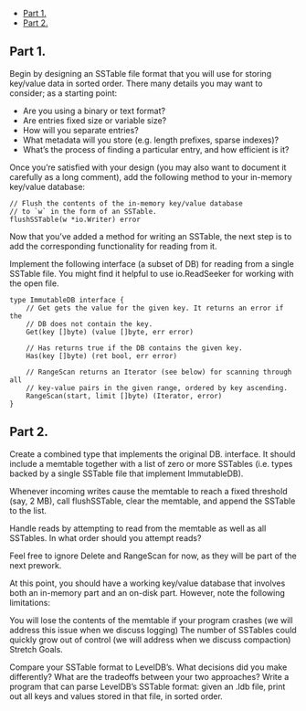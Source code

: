 <!-- START doctoc generated TOC please keep comment here to allow auto update -->
<!-- DON'T EDIT THIS SECTION, INSTEAD RE-RUN doctoc TO UPDATE -->


- [Part 1.](#part-1)
- [Part 2.](#part-2)

<!-- END doctoc generated TOC please keep comment here to allow auto update -->

## Part 1.

Begin by designing an SSTable file format that you will use for storing key/value data in sorted order. There many details you may want to consider; as a starting point:

* Are you using a binary or text format?
* Are entries fixed size or variable size?
* How will you separate entries?
* What metadata will you store (e.g. length prefixes, sparse indexes)?
* What’s the process of finding a particular entry, and how efficient is it?

Once you’re satisfied with your design (you may also want to document it carefully as a long comment), add the following method to your in-memory key/value database:

```
// Flush the contents of the in-memory key/value database
// to `w` in the form of an SSTable.
flushSSTable(w *io.Writer) error
```
Now that you’ve added a method for writing an SSTable, the next step is to add the corresponding functionality for reading from it.

Implement the following interface (a subset of DB) for reading from a single SSTable file. You might find it helpful to use io.ReadSeeker for working with the open file.

```
type ImmutableDB interface {
    // Get gets the value for the given key. It returns an error if the
    // DB does not contain the key.
    Get(key []byte) (value []byte, err error)

    // Has returns true if the DB contains the given key.
    Has(key []byte) (ret bool, err error)

    // RangeScan returns an Iterator (see below) for scanning through all
    // key-value pairs in the given range, ordered by key ascending.
    RangeScan(start, limit []byte) (Iterator, error)
}
```

## Part 2.

Create a combined type that implements the original DB. interface. It should include a memtable together with a list of zero or more SSTables (i.e. types backed by a single SSTable file that implement ImmutableDB).

Whenever incoming writes cause the memtable to reach a fixed threshold (say, 2 MB), call flushSSTable, clear the memtable, and append the SSTable to the list.

Handle reads by attempting to read from the memtable as well as all SSTables. In what order should you attempt reads?

Feel free to ignore Delete and RangeScan for now, as they will be part of the next prework.

At this point, you should have a working key/value database that involves both an in-memory part and an on-disk part. However, note the following limitations:

You will lose the contents of the memtable if your program crashes (we will address this issue when we discuss logging)
The number of SSTables could quickly grow out of control (we will address when we discuss compaction)
Stretch Goals.

Compare your SSTable format to LevelDB’s. What decisions did you make differently? What are the tradeoffs between your two approaches?
Write a program that can parse LevelDB’s SSTable format: given an .ldb file, print out all keys and values stored in that file, in sorted order.
